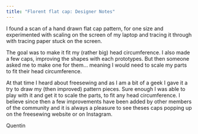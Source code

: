 ```yaml
---
title: "Florent flat cap: Designer Notes"
---
```


I found a scan of a hand drawn flat cap pattern, for one size and experimented with scaling on the screen of my laptop and tracing it through with tracing paper stuck on the screen.

The goal was to make it fit my (rather big) head circumference. I also made a few caps, improving the shapes with each prototypes. But then someone asked me to make one for them... meaning I would need to scale my parts to fit their head circumference.

At that time I heard about freesewing and as I am a bit of a geek I gave it a try to draw my (then improved) pattern pieces. Sure enough I was able to play with it and get it to scale the parts, to fit any head circumference. I believe since then a few improvements have been added by other members of the community and it is always a pleasure to see theses caps popping up on the freesewing website or on Instagram.

Quentin

